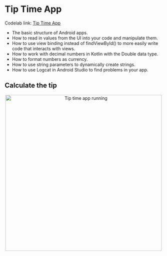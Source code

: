 # Tip Time App

Codelab link: [Tip Time App](https://developer.android.com/codelabs/basic-android-kotlin-training-tip-calculator)

* The basic structure of Android apps.
* How to read in values from the UI into your code and manipulate them.
* How to use view binding instead of findViewById() to more easily write code that interacts with views.
* How to work with decimal numbers in Kotlin with the Double data type.
* How to format numbers as currency.
* How to use string parameters to dynamically create strings.
* How to use Logcat in Android Studio to find problems in your app.


## Calculate the tip

<div align="center">
<img align="center" alt="Tip time app running" height="500" src="https://github.com/knludi/TipTime/blob/master/README/tip-time.gif">
</div>
